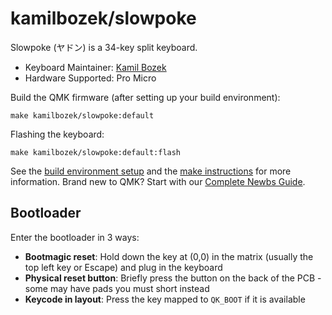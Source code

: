 # kamilbozek/slowpoke

Slowpoke (ヤドン) is a 34-key split keyboard.

* Keyboard Maintainer: [Kamil Bozek](https://github.com/kamilbozek)
* Hardware Supported: Pro Micro

Build the QMK firmware (after setting up your build environment):

    make kamilbozek/slowpoke:default

Flashing the keyboard:

    make kamilbozek/slowpoke:default:flash

See the [build environment setup](https://docs.qmk.fm/#/getting_started_build_tools) and the [make instructions](https://docs.qmk.fm/#/getting_started_make_guide) for more information. Brand new to QMK? Start with our [Complete Newbs Guide](https://docs.qmk.fm/#/newbs).

## Bootloader

Enter the bootloader in 3 ways:

* **Bootmagic reset**: Hold down the key at (0,0) in the matrix (usually the top left key or Escape) and plug in the keyboard
* **Physical reset button**: Briefly press the button on the back of the PCB - some may have pads you must short instead
* **Keycode in layout**: Press the key mapped to `QK_BOOT` if it is available
